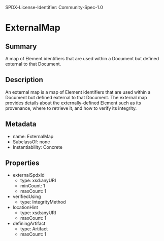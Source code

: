 SPDX-License-Identifier: Community-Spec-1.0

# ExternalMap

## Summary

A map of Element identifiers that are used within a Document but defined
external to that Document.

## Description

An external map is a map of Element identifiers that are used within a Document
but defined external to that Document.
The external map provides details about the externally-defined Element
such as its provenance, where to retrieve it, and how to verify its integrity.

## Metadata

- name: ExternalMap
- SubclassOf: none
- Instantiability: Concrete

## Properties

- externalSpdxId
  - type: xsd:anyURI
  - minCount: 1
  - maxCount: 1
- verifiedUsing
  - type: IntegrityMethod
- locationHint
  - type: xsd:anyURI
  - maxCount: 1
- definingArtifact
  - type: Artifact
  - maxCount: 1
